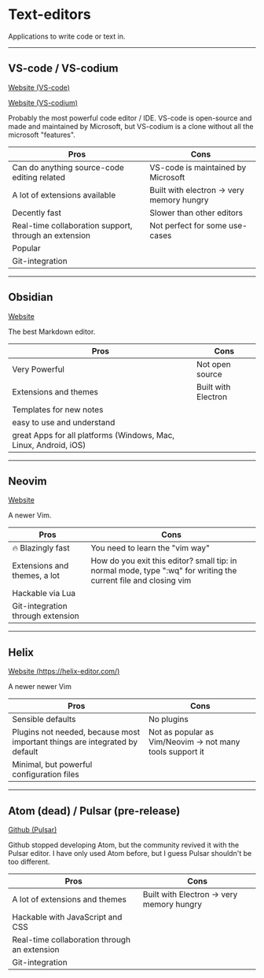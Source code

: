 # Text-editors

Applications to write code or text in.

---

## VS-code / VS-codium

[Website (VS-code)](https://code.visualstudio.com/)

[Website (VS-codium)](https://vscodium.com/)

Probably the most powerful code editor / IDE. VS-code is open-source and made and maintained by Microsoft, but VS-codium is a clone without all the microsoft "features".

| Pros                                                  | Cons                                      |
| ----------------------------------------------------- | ----------------------------------------- |
| Can do anything source-code editing related           | VS-code is maintained by Microsoft        |
| A lot of extensions available                         | Built with electron -> very memory hungry |
| Decently fast                                         | Slower than other editors                 |
| Real-time collaboration support, through an extension | Not perfect for some use-cases            |
| Popular                                               |                                           |
| Git-integration                                       |                                           |

---

## Obsidian

[Website](https://obsidian.md/)

The best Markdown editor.

| Pros                                                             | Cons                |
| ---------------------------------------------------------------- | ------------------- |
| Very Powerful                                                    | Not open source     |
| Extensions and themes                                            | Built with Electron |
| Templates for new notes                                          |                     |
| easy to use and understand                                       |                     |
| great Apps for all platforms (Windows, Mac, Linux, Android, iOS) |                     |

---

## Neovim

[Website](https://neovim.io/)

A newer Vim.

| Pros                              | Cons                                                                                                            |
| --------------------------------- | --------------------------------------------------------------------------------------------------------------- |
| 🔥 Blazingly fast                 | You need to learn the "vim way"                                                                                 |
| Extensions and themes, a lot      | How do you exit this editor? small tip: in normal mode, type ":wq" for writing the current file and closing vim |
| Hackable via Lua                  |                                                                                                                 |
| Git-integration through extension |                                                                                                                 |

---

## Helix

[Website (https://helix-editor.com/)](https://helix-editor.com/)

A newer newer Vim

| Pros                                                                        | Cons                                                      |
| --------------------------------------------------------------------------- | --------------------------------------------------------- |
| Sensible defaults                                                           | No plugins                                                |
| Plugins not needed, because most important things are integrated by default | Not as popular as Vim/Neovim -> not many tools support it |
| Minimal, but powerful configuration files                                   |                                                           |

---

## Atom (dead) / Pulsar (pre-release)

[Github (Pulsar)](https://github.com/pulsar-edit/pulsar)

Github stopped developing Atom, but the community revived it with the Pulsar editor. I have only used Atom before, but I guess Pulsar shouldn't be too different.

| Pros                                         | Cons                                      |
| -------------------------------------------- | ----------------------------------------- |
| A lot of extensions and themes               | Built with Electron -> very memory hungry |
| Hackable with JavaScript and CSS             |                                           |
| Real-time collaboration through an extension |                                           |
| Git-integration                              |                                           |
